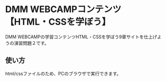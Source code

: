 # DMM WEBCAMPコンテンツ【HTML・CSSを学ぼう】

DMM WEBCAMPの学習コンテンツHTML・CSSを学ぼう9章サイトを仕上げようの演習問題２です。

## 使い方

html/cssファイルのため、PCのブラウザで実行できます。
